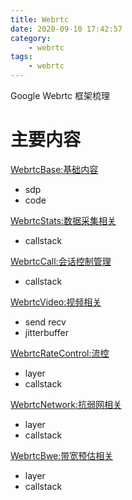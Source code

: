 ```yaml
---
title: Webrtc
date: 2020-09-10 17:42:57
category:
    - webrtc
tags:
    - webrtc
---
```


Google Webrtc 框架梳理
<!-- more -->

# 主要内容

[WebrtcBase:基础内容](../WebrtcBase)
* sdp
* code

[WebrtcStats:数据采集相关](../WebrtcStats)
* callstack

[WebrtcCall:会话控制管理](../WebrtcCall)
* callstack

[WebrtcVideo:视频相关](../WebrtcVideo)
* send recv
* jitterbuffer

[WebrtcRateControl:流控](../WebrtcRateControl)
* layer
* callstack

[WebrtcNetwork:抗弱网相关](../WebrtcNetwork)
* layer
* callstack

[WebrtcBwe:带宽预估相关](../WebrtcBwe)
* layer
* callstack